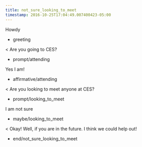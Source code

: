 ```yaml
---
title: not_sure_looking_to_meet
timestamp: 2016-10-25T17:04:49.007400423-05:00
---
```


Howdy
* greeting

< Are you going to CES?
* prompt/attending

Yes I am!
* affirmative/attending

< Are you looking to meet anyone at CES?
* prompt/looking_to_meet

I am not sure
* maybe/looking_to_meet

< Okay! Well, if you are in the future. I think we could help out!
* end/not_sure_looking_to_meet
